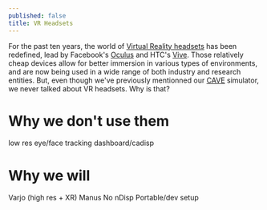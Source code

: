 ```yaml
---
published: false
title: VR Headsets
---
```

For the past ten years, the world of [Virtual Reality headsets](https://en.wikipedia.org/wiki/Virtual_reality_headset) has been redefined, lead by Facebook's [Oculus](https://www.oculus.com/) and HTC's [Vive](https://www.vive.com/). Those relatively cheap devices allow for better immersion in various types of environments, and are now being used in a wide range of both industry and research entities. But, even though we've previously mentionned our [CAVE](/nDisplay) simulator, we never talked about VR headsets. Why is that?

# Why we don't use them

low res
eye/face tracking
dashboard/cadisp

# Why we will

Varjo (high res + XR)
Manus
No nDisp
Portable/dev setup